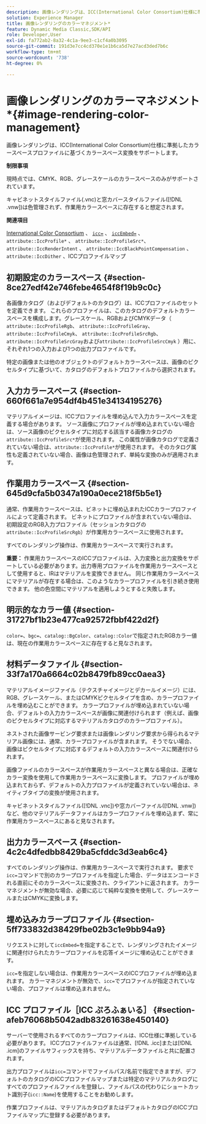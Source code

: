 ```yaml
---
description: 画像レンダリングは、ICC(International Color Consortium)仕様に準拠したカラースペースプロファイルに基づくカラースペース変換をサポートします。
solution: Experience Manager
title: 画像レンダリングのカラーマネジメント*
feature: Dynamic Media Classic,SDK/API
role: Developer,User
exl-id: fa772ab2-8a32-4c1a-9ee3-c1cf4a0b3095
source-git-commit: 191d3e7cc4cd370e1e1b6ca5d7e27acd3ded7b6c
workflow-type: tm+mt
source-wordcount: '738'
ht-degree: 0%

---
```


# 画像レンダリングのカラーマネジメント*{#image-rendering-color-management}

画像レンダリングは、ICC(International Color Consortium)仕様に準拠したカラースペースプロファイルに基づくカラースペース変換をサポートします。

**制限事項**

現時点では、CMYK、RGB、グレースケールのカラースペースのみがサポートされています。

キャビネットスタイルファイル(.vnc)と窓カバースタイルファイル([!DNL .vnw])は色管理されず、作業用カラースペースに存在すると想定されます。

**関連項目**

[International Color Consortium](https://www.color.org/index.xalter) 、 [ `icc=`](../../../../../ir-api/http-protocol/image-rendering-api-ref/c-ir-http-protocol-ref/c-ir-http-protocol-command-reference/r-ir-icc.md#reference-86a2fff3cef24982ad2063d977a16e06) 、 [ `iccEmbed=`](../../../../../ir-api/http-protocol/image-rendering-api-ref/c-ir-http-protocol-ref/c-ir-http-protocol-command-reference/r-ir-iccembed.md#reference-47a433138c7c4b29b9b29871b2491a7f) 、 `attribute::IccProfile*` 、 `attribute::IccProfileSrc*`、 `attribute::IccRenderIntent` 、 `attribute::IccBlackPointCompensation` 、 `attribute::IccDither` 、ICCプロファイルマップ

## 初期設定のカラースペース {#section-8ce27edf42e746febe4654f8f19b9c0c}

各画像カタログ（およびデフォルトのカタログ）は、ICCプロファイルのセットを定義できます。 これらのプロファイルは、このカタログのデフォルトカラースペースを構成します。グレースケール、RGBおよびCMYKデータ（ `attribute::IccProfileRgb`、 `attribute::IccProfileGray`、 `attribute::IccProfileCmyk`、 `attribute::IccProfileSrcRgb`、 `attribute::IccProfileSrcGray`および`attribute::IccProfileSrcCmyk` ）用に、それぞれ1つの入力および1つの出力プロファイルです。

特定の画像または他のオブジェクトのデフォルトカラースペースは、画像のピクセルタイプに基づいて、カタログのデフォルトプロファイルから選択されます。

## 入力カラースペース {#section-660f661a7e954df4b451e34134195276}

マテリアルイメージは、ICCプロファイルを埋め込んで入力カラースペースを定義する場合があります。 ソース画像にプロファイルが埋め込まれていない場合は、ソース画像のピクセルタイプに対応する該当する画像カタログの`attribute::IccProfileSrc*`が使用されます。 この属性が画像カタログで定義されていない場合は、`attribute::IccProfile*`が使用されます。 そのカタログ属性も定義されていない場合、画像は色管理されず、単純な変換のみが適用されます。

## 作業用カラースペース {#section-645d9cfa5b0347a190a0ece218f5b5e1}

通常、作業用カラースペースは、ビネットに埋め込まれたICCカラープロファイルによって定義されます。 ビネットにプロファイルが含まれていない場合は、初期設定のRGB入力プロファイル（セッションカタログの`attribute::IccProfileSrcRgb`）が作業用カラースペースに使用されます。

すべてのレンダリング操作は、作業用カラースペースで実行されます。

**重要：** 作業用カラースペースのICCプロファイルは、入力変換と出力変換をサポートしている必要があります。出力専用プロファイルを作業用カラースペースとして使用すると、IRはマテリアルを変換できません。 同じ作業用カラースペースにマテリアルが存在する場合は、このようなカラープロファイルを引き続き使用できます。 他の色空間にマテリアルを適用しようとすると失敗します。

## 明示的なカラー値 {#section-31727bf1b23e477ca92572fbbf422d2f}

`color=`、`bgc=`、`catalog::BgColor`、`catalog::Color`で指定されたRGBカラー値は、現在の作業用カラースペースに存在すると見なされます。

## 材料データファイル {#section-33f7a170a6664c02b8479fb89cc0aea3}

マテリアルイメージファイル（テクスチャイメージとデカールイメージ）には、RGB、グレースケール、またはCMYKピクセルタイプを含め、カラープロファイルを埋め込むことができます。 カラープロファイルが埋め込まれていない場合、デフォルトの入力カラースペースが画像に関連付けられます（例えば、画像のピクセルタイプに対応するマテリアルカタログのカラープロファイル）。

ネストされた画像サービング要求または画像レンダリング要求から得られるマテリアル画像には、通常、カラープロファイルが含まれます。 そうでない場合、画像はピクセルタイプに対応するデフォルトの入力カラースペースに関連付けられます。

画像ファイルのカラースペースが作業用カラースペースと異なる場合は、正確なカラー変換を使用して作業用カラースペースに変換します。 プロファイルが埋め込まれておらず、デフォルトの入力プロファイルが定義されていない場合は、ネイティブタイプの変換が使用されます。

キャビネットスタイルファイル([!DNL .vnc])や窓カバーファイル([!DNL .vnw])など、他のマテリアルデータファイルはカラープロファイルを埋め込まず、常に作業用カラースペースにあると見なされます。

## 出力カラースペース {#section-4c2c4dfedbb8429ba5cfddc3d3eab6c4}

すべてのレンダリング操作は、作業用カラースペースで実行されます。 要求で`icc=`コマンドで別のカラープロファイルを指定した場合、データはエンコードされる直前にそのカラースペースに変換され、クライアントに返されます。 カラーマネジメントが無効な場合、必要に応じて純粋な変換を使用して、グレースケールまたはCMYKに変換します。

## 埋め込みカラープロファイル {#section-5ff733832d38429fbe02b3c1e9bb94a9}

リクエストに対して`iccEmbed=`を指定することで、レンダリングされたイメージに関連付けられたカラープロファイルを応答イメージに埋め込むことができます。

`icc=`を指定しない場合は、作業用カラースペースのICCプロファイルが埋め込まれます。 カラーマネジメントが無効で、`icc=`でプロファイルが指定されていない場合、プロファイルは埋め込まれません。

## ICC プロファイル［ICC ぷろふぁいる］ {#section-afeb76068b5042adb83261638e450140}

サーバーで使用されるすべてのカラープロファイルは、ICC仕様に準拠している必要があります。 ICCプロファイルファイルは通常、[!DNL .icc]または[!DNL .icm]のファイルサフィックスを持ち、マテリアルデータファイルと共に配置されます。

出力プロファイルは`icc=`コマンドでファイルパス/名前で指定できますが、デフォルトのカタログのICCプロファイルマップまたは特定のマテリアルカタログにすべてのプロファイルファイルを登録し、ファイルパスの代わりにショートカット識別子(`icc::Name`)を使用することをお勧めします。

作業プロファイルは、マテリアルカタログまたはデフォルトカタログのICCプロファイルマップに登録する必要があります。
